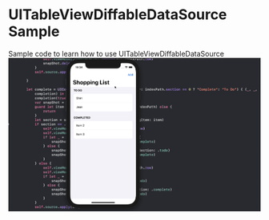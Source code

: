 # UITableViewDiffableDataSource Sample
Sample code to learn how to use UITableViewDiffableDataSource
![Sample](image.png)
